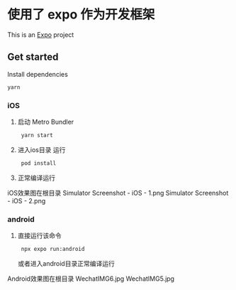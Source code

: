 # 使用了 expo 作为开发框架

This is an [Expo](https://expo.dev) project

## Get started

Install dependencies

   ```bash
   yarn
   ```

### iOS

1. 启动 Metro Bundler
   ```bash
    yarn start
   ```
2. 进入ios目录 运行
   ```bash
    pod install 
   ```
3. 正常编译运行

iOS效果图在根目录
Simulator Screenshot - iOS - 1.png
Simulator Screenshot - iOS - 2.png

### android

1. 直接运行该命令
   ```bash
    npx expo run:android
   ```
   或者进入android目录正常编译运行

Android效果图在根目录
WechatIMG6.jpg
WechatIMG5.jpg
